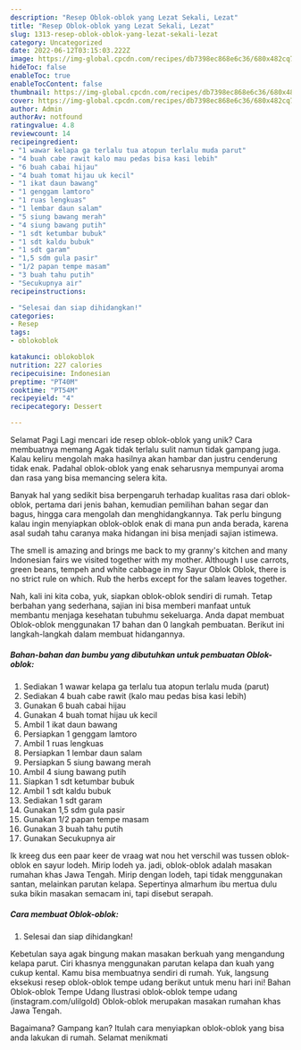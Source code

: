 ```yaml
---
description: "Resep Oblok-oblok yang Lezat Sekali, Lezat"
title: "Resep Oblok-oblok yang Lezat Sekali, Lezat"
slug: 1313-resep-oblok-oblok-yang-lezat-sekali-lezat
category: Uncategorized
date: 2022-06-12T03:15:03.222Z
image: https://img-global.cpcdn.com/recipes/db7398ec868e6c36/680x482cq70/oblok-oblok-foto-resep-utama.jpg
hideToc: false
enableToc: true
enableTocContent: false
thumbnail: https://img-global.cpcdn.com/recipes/db7398ec868e6c36/680x482cq70/oblok-oblok-foto-resep-utama.jpg
cover: https://img-global.cpcdn.com/recipes/db7398ec868e6c36/680x482cq70/oblok-oblok-foto-resep-utama.jpg
author: Admin
authorAv: notfound
ratingvalue: 4.8
reviewcount: 14
recipeingredient:
- "1 wawar kelapa ga terlalu tua atopun terlalu muda parut"
- "4 buah cabe rawit kalo mau pedas bisa kasi lebih"
- "6 buah cabai hijau"
- "4 buah tomat hijau uk kecil"
- "1 ikat daun bawang"
- "1 genggam lamtoro"
- "1 ruas lengkuas"
- "1 lembar daun salam"
- "5 siung bawang merah"
- "4 siung bawang putih"
- "1 sdt ketumbar bubuk"
- "1 sdt kaldu bubuk"
- "1 sdt garam"
- "1,5 sdm gula pasir"
- "1/2 papan tempe masam"
- "3 buah tahu putih"
- "Secukupnya air"
recipeinstructions:

- "Selesai dan siap dihidangkan!"
categories:
- Resep
tags:
- oblokoblok

katakunci: oblokoblok 
nutrition: 227 calories
recipecuisine: Indonesian
preptime: "PT40M"
cooktime: "PT54M"
recipeyield: "4"
recipecategory: Dessert

---
```



Selamat Pagi Lagi mencari ide resep oblok-oblok yang unik? Cara membuatnya memang Agak tidak terlalu sulit namun tidak gampang juga. Kalau keliru mengolah maka hasilnya akan hambar dan justru cenderung tidak enak. Padahal oblok-oblok yang enak seharusnya mempunyai aroma dan rasa yang bisa memancing selera kita.


Banyak hal yang sedikit bisa berpengaruh terhadap kualitas rasa dari oblok-oblok, pertama dari jenis bahan, kemudian pemilihan bahan segar dan bagus, hingga cara mengolah dan menghidangkannya. Tak perlu bingung kalau ingin menyiapkan oblok-oblok enak di mana pun anda berada, karena asal sudah tahu caranya maka hidangan ini bisa menjadi sajian istimewa.

The smell is amazing and brings me back to my granny&#39;s kitchen and many Indonesian fairs we visited together with my mother. Although I use carrots, green beans, tempeh and white cabbage in my Sayur Oblok Oblok, there is no strict rule on which. Rub the herbs except for the salam leaves together.


Nah, kali ini kita coba, yuk, siapkan oblok-oblok sendiri di rumah. Tetap berbahan yang sederhana, sajian ini bisa memberi manfaat untuk membantu menjaga kesehatan tubuhmu sekeluarga. Anda dapat membuat Oblok-oblok menggunakan 17 bahan dan 0 langkah pembuatan. Berikut ini langkah-langkah dalam membuat hidangannya.

<!--inarticleads1-->

##### Bahan-bahan dan bumbu yang dibutuhkan untuk pembuatan Oblok-oblok:

1. Sediakan 1 wawar kelapa ga terlalu tua atopun terlalu muda (parut)
1. Sediakan 4 buah cabe rawit (kalo mau pedas bisa kasi lebih)
1. Gunakan 6 buah cabai hijau
1. Gunakan 4 buah tomat hijau uk kecil
1. Ambil 1 ikat daun bawang
1. Persiapkan 1 genggam lamtoro
1. Ambil 1 ruas lengkuas
1. Persiapkan 1 lembar daun salam
1. Persiapkan 5 siung bawang merah
1. Ambil 4 siung bawang putih
1. Siapkan 1 sdt ketumbar bubuk
1. Ambil 1 sdt kaldu bubuk
1. Sediakan 1 sdt garam
1. Gunakan 1,5 sdm gula pasir
1. Gunakan 1/2 papan tempe masam
1. Gunakan 3 buah tahu putih
1. Gunakan Secukupnya air


Ik kreeg dus een paar keer de vraag wat nou het verschil was tussen oblok-oblok en sayur lodeh. Mirip lodeh ya. jadi, oblok-oblok adalah masakan rumahan khas Jawa Tengah. Mirip dengan lodeh, tapi tidak menggunakan santan, melainkan parutan kelapa. Sepertinya almarhum ibu mertua dulu suka bikin masakan semacam ini, tapi disebut serapah. 

<!--inarticleads2-->

##### Cara membuat Oblok-oblok:


1. Selesai dan siap dihidangkan!

Kebetulan saya agak bingung makan masakan berkuah yang mengandung kelapa parut. Ciri khasnya menggunakan parutan kelapa dan kuah yang cukup kental. Kamu bisa membuatnya sendiri di rumah. Yuk, langsung eksekusi resep oblok-oblok tempe udang berikut untuk menu hari ini! Bahan Oblok-oblok Tempe Udang Ilustrasi oblok-oblok tempe udang (instagram.com/ulilgold) Oblok-oblok merupakan masakan rumahan khas Jawa Tengah. 

Bagaimana? Gampang kan? Itulah cara menyiapkan oblok-oblok yang bisa anda lakukan di rumah. Selamat menikmati
